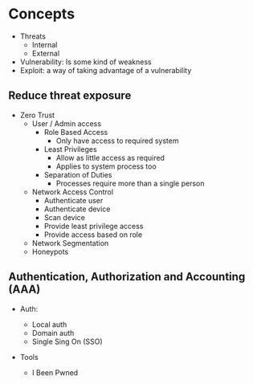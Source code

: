# Concepts



- Threats
  - Internal
  - External
- Vulnerability: Is some kind of weakness
- Exploit: a way of taking advantage of a vulnerability

## Reduce threat exposure

- Zero Trust
  - User / Admin access
    - Role Based Access
      - Only have access to required system
    - Least Privileges
      - Allow as little access as required
      - Applies to system process too
    - Separation of Duties
      - Processes require more than a single person
  - Network Access Control
    - Authenticate user
    - Authenticate device
    - Scan device
    - Provide least privilege access
    - Provide access based on role
  - Network Segmentation
  - Honeypots

## Authentication, Authorization and Accounting (AAA)

- Auth:
  - Local auth
  - Domain auth
  - Single Sing On (SSO)

- Tools
  - I Been Pwned
